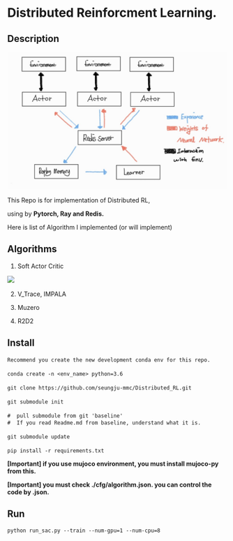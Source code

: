 # Distributed Reinforcment Learning.

## Description

![](./docs/img/Distributed_image.jpeg)

This Repo is for implementation of Distributed RL,

using by **Pytorch, Ray and Redis.**

Here is list of Algorithm I implemented (or will implement)

## Algorithms

1. Soft Actor Critic

![](./docs/img/aa.gif)

2. V_Trace, IMPALA

3. Muzero

4. R2D2

## Install

    Recommend you create the new development conda env for this repo.

    conda create -n <env_name> python=3.6

    git clone https://github.com/seungju-mmc/Distributed_RL.git

    git submodule init

    #  pull submodule from git 'baseline'
    #  If you read Readme.md from baseline, understand what it is.

    git submodule update
    
    pip install -r requirements.txt


 **[Important] if you use mujoco environment, you must install mujoco-py from this.**

**[Important] you must check ./cfg/algorithm.json. you can control the code by .json.**

 ## Run


    python run_sac.py --train --num-gpu=1 --num-cpu=8